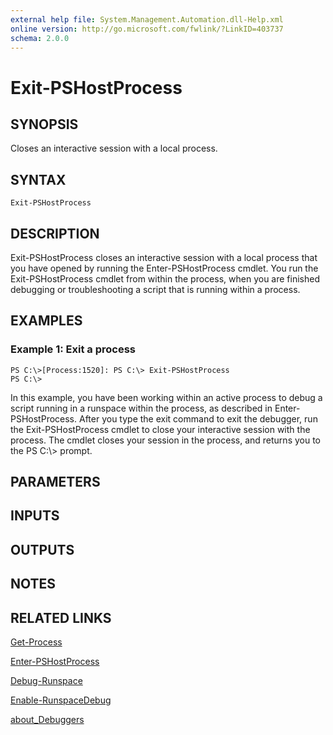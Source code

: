 ```yaml
---
external help file: System.Management.Automation.dll-Help.xml
online version: http://go.microsoft.com/fwlink/?LinkID=403737
schema: 2.0.0
---
```


# Exit-PSHostProcess
## SYNOPSIS
Closes an interactive session with a local process.

## SYNTAX

```
Exit-PSHostProcess
```

## DESCRIPTION
Exit-PSHostProcess closes an interactive session with a local process that you have opened by running the Enter-PSHostProcess cmdlet.
You run the Exit-PSHostProcess cmdlet from within the process, when you are finished debugging or troubleshooting a script that is running within a process.

## EXAMPLES

### Example 1: Exit a process
```
PS C:\>[Process:1520]: PS C:\> Exit-PSHostProcess
PS C:\>
```

In this example, you have been working within an active process to debug a script running in a runspace within the process, as described in Enter-PSHostProcess.
After you type the exit command to exit the debugger, run the Exit-PSHostProcess cmdlet to close your interactive session with the process.
The cmdlet closes your session in the process, and returns you to the PS C:\\\> prompt.

## PARAMETERS

## INPUTS

## OUTPUTS

## NOTES

## RELATED LINKS

[Get-Process]()

[Enter-PSHostProcess]()

[Debug-Runspace]()

[Enable-RunspaceDebug]()

[about_Debuggers]()


